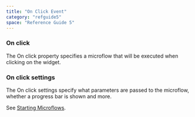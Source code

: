 ```yaml
---
title: "On Click Event"
category: "refguide5"
space: "Reference Guide 5"
---
```

### On click

The On click property specifies a microflow that will be executed when clicking on the widget.

### On click settings

The On click settings specify what parameters are passed to the microflow, whether a progress bar is shown and more.

See [Starting Microflows](starting-microflows).